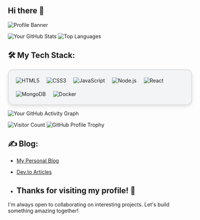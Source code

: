 ## Hi there 👋 

![Profile Banner](https://github.com/surbhisingh1215/surbhisingh1215/blob/main/Surabhi.png?raw=true)

![Your GitHub Stats](https://github-readme-stats.vercel.app/api?username=surbhisingh1215&show_icons=true) ![Top Languages](https://github-readme-stats.vercel.app/api/top-langs/?username=surbhisingh1215&layout=compact) 

## 🛠️ My Tech Stack:

<div style="border: 2px solid #ddd; padding: 20px; border-radius: 15px; display: flex; flex-wrap: wrap; gap: 20px; background-color: #f3f4f6; box-shadow: 0px 4px 10px rgba(0, 0, 0, 0.1); transition: all 0.3s ease;">
  <img src="https://img.shields.io/badge/HTML5-E34F26?style=flat&logo=html5&logoColor=white" alt="HTML5" style="transition: transform 0.2s;"/>
  <img src="https://img.shields.io/badge/CSS3-1572B6?style=flat&logo=css3&logoColor=white" alt="CSS3" style="transition: transform 0.2s;"/>
  <img src="https://img.shields.io/badge/JavaScript-F7DF1E?style=flat&logo=javascript&logoColor=black" alt="JavaScript" style="transition: transform 0.2s;"/>
  <img src="https://img.shields.io/badge/Node.js-8CC84B?style=flat&logo=node.js&logoColor=white" alt="Node.js" style="transition: transform 0.2s;"/>
  <img src="https://img.shields.io/badge/React-61DAFB?style=flat&logo=react&logoColor=black" alt="React" style="transition: transform 0.2s;"/>
  <img src="https://img.shields.io/badge/MongoDB-47A248?style=flat&logo=mongodb&logoColor=white" alt="MongoDB" style="transition: transform 0.2s;"/>
  <img src="https://img.shields.io/badge/Docker-2496ED?style=flat&logo=docker&logoColor=white" alt="Docker" style="transition: transform 0.2s;"/>
</div>

![Your GitHub Activity Graph](https://github-readme-activity-graph.vercel.app/graph?username=surbhisingh1215&theme=dracula)

![Visitor Count](https://profile-counter.glitch.me/surbhisingh1215/count.svg) 
![GitHub Profile Trophy](https://github-profile-trophy.vercel.app/?username=surbhisingh1215&theme=radical)

## ✍️ Blog:
- [My Personal Blog](https://my-blog-url.com)
- [Dev.to Articles](https://dev.to/yourusername)

- ## Thanks for visiting my profile! 🚀  
I'm always open to collaborating on interesting projects. Let's build something amazing together!
